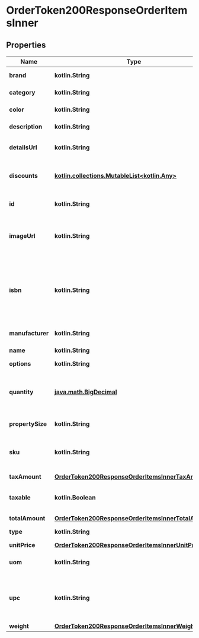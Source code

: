 
# OrderToken200ResponseOrderItemsInner

## Properties
Name | Type | Description | Notes
------------ | ------------- | ------------- | -------------
**brand** | **kotlin.String** | Marca del producto |  [optional]
**category** | **kotlin.String** | Categoría del producto |  [optional]
**color** | **kotlin.String** | Color del producto |  [optional]
**description** | **kotlin.String** | Descripción del producto |  [optional]
**detailsUrl** | **kotlin.String** | URL del producto en la página |  [optional]
**discounts** | [**kotlin.collections.MutableList&lt;kotlin.Any&gt;**](kotlin.Any.md) | son los descuentos aplicados al producto |  [optional]
**id** | **kotlin.String** | Identificador del producto del comercio |  [optional]
**imageUrl** | **kotlin.String** | URL donde se encuentra alojada la imagen de tu producto  |  [optional]
**isbn** | **kotlin.String** | Sistema internacional de numeración de libros (International Standard Book Number) |  [optional]
**manufacturer** | **kotlin.String** | Fabricante del producto |  [optional]
**name** | **kotlin.String** | Nombre del producto |  [optional]
**options** | **kotlin.String** |  |  [optional]
**quantity** | [**java.math.BigDecimal**](java.math.BigDecimal.md) | Es la cantidad del producto que comprara el usuario |  [optional]
**propertySize** | **kotlin.String** | Tamaño del producto |  [optional]
**sku** | **kotlin.String** | Número de referencia único (Stock Keeping Unit) |  [optional]
**taxAmount** | [**OrderToken200ResponseOrderItemsInnerTaxAmount**](OrderToken200ResponseOrderItemsInnerTaxAmount.md) |  |  [optional]
**taxable** | **kotlin.Boolean** | Si es que el producto aplica algún impuesto |  [optional]
**totalAmount** | [**OrderToken200ResponseOrderItemsInnerTotalAmount**](OrderToken200ResponseOrderItemsInnerTotalAmount.md) |  |  [optional]
**type** | **kotlin.String** | Tipo de producto |  [optional]
**unitPrice** | [**OrderToken200ResponseOrderItemsInnerUnitPrice**](OrderToken200ResponseOrderItemsInnerUnitPrice.md) |  |  [optional]
**uom** | **kotlin.String** | Unidad de medida (Unit of Measure) |  [optional]
**upc** | **kotlin.String** | Código universal del producto (Universal Product Code) |  [optional]
**weight** | [**OrderToken200ResponseOrderItemsInnerWeight**](OrderToken200ResponseOrderItemsInnerWeight.md) |  |  [optional]



